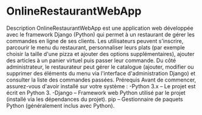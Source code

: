 # OnlineRestaurantWebApp

Description
OnlineRestaurantWebApp est une application web développée avec le framework Django (Python) qui
permet à un restaurant de gérer les commandes en ligne de ses clients. Les utilisateurs peuvent
s'inscrire, parcourir le menu du restaurant, personnaliser leurs plats (par exemple choisir la taille d'une
pizza et ajouter des options supplémentaires), ajouter des articles à un panier virtuel puis passer leur
commande. Du côté administrateur, le restaurateur peut gérer le catalogue (ajouter, modifier ou
supprimer des éléments du menu via l'interface d'administration Django) et consulter la liste des
commandes passées.
Prérequis
Avant de commencer, assurez-vous d'avoir installé sur votre système :
  -Python 3.x – Le projet est écrit en Python 3.
  -Django – Framework web Python utilisé par le projet (installé via les dépendances du projet).
  pip – Gestionnaire de paquets Python (généralement inclus avec Python).
